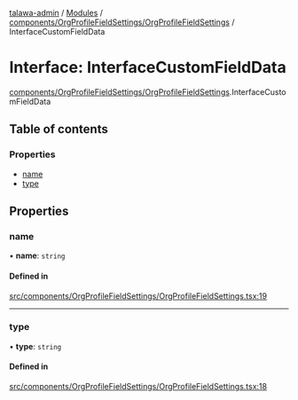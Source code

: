 [talawa-admin](../README.md) / [Modules](../modules.md) / [components/OrgProfileFieldSettings/OrgProfileFieldSettings](../modules/components_OrgProfileFieldSettings_OrgProfileFieldSettings.md) / InterfaceCustomFieldData

# Interface: InterfaceCustomFieldData

[components/OrgProfileFieldSettings/OrgProfileFieldSettings](../modules/components_OrgProfileFieldSettings_OrgProfileFieldSettings.md).InterfaceCustomFieldData

## Table of contents

### Properties

- [name](components_OrgProfileFieldSettings_OrgProfileFieldSettings.InterfaceCustomFieldData.md#name)
- [type](components_OrgProfileFieldSettings_OrgProfileFieldSettings.InterfaceCustomFieldData.md#type)

## Properties

### name

• **name**: `string`

#### Defined in

[src/components/OrgProfileFieldSettings/OrgProfileFieldSettings.tsx:19](https://github.com/palisadoes/talawa-admin/blob/bf9852d/src/components/OrgProfileFieldSettings/OrgProfileFieldSettings.tsx#L19)

___

### type

• **type**: `string`

#### Defined in

[src/components/OrgProfileFieldSettings/OrgProfileFieldSettings.tsx:18](https://github.com/palisadoes/talawa-admin/blob/bf9852d/src/components/OrgProfileFieldSettings/OrgProfileFieldSettings.tsx#L18)
